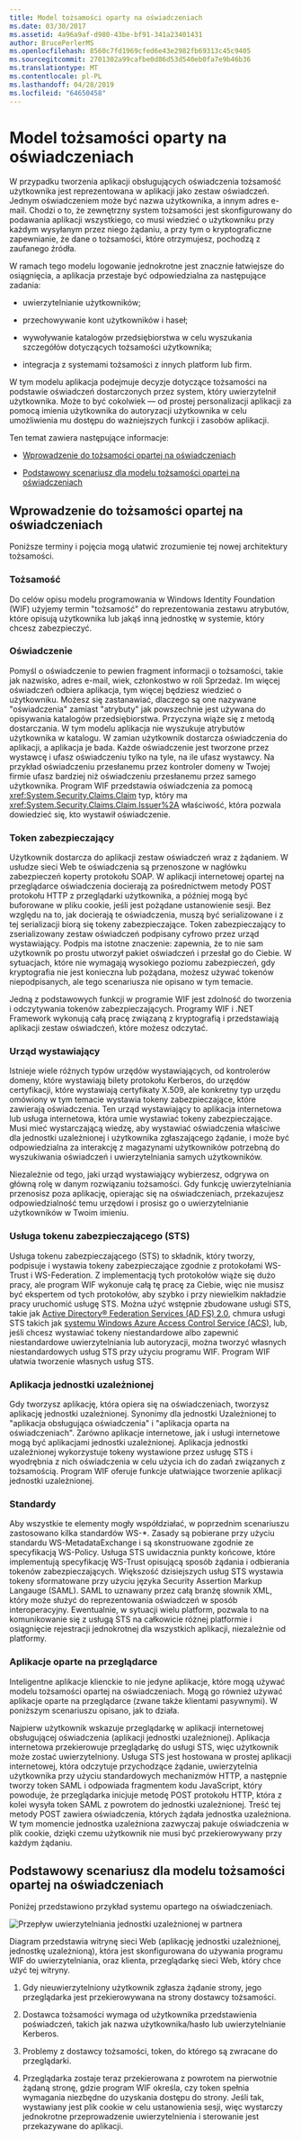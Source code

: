 ```yaml
---
title: Model tożsamości oparty na oświadczeniach
ms.date: 03/30/2017
ms.assetid: 4a96a9af-d980-43be-bf91-341a23401431
author: BrucePerlerMS
ms.openlocfilehash: 8560c7fd1969cfed6e43e2982fb69313c45c9405
ms.sourcegitcommit: 2701302a99cafbe0d86d53d540eb0fa7e9b46b36
ms.translationtype: MT
ms.contentlocale: pl-PL
ms.lasthandoff: 04/28/2019
ms.locfileid: "64650458"
---
```

# <a name="claims-based-identity-model"></a>Model tożsamości oparty na oświadczeniach
W przypadku tworzenia aplikacji obsługujących oświadczenia tożsamość użytkownika jest reprezentowana w aplikacji jako zestaw oświadczeń. Jednym oświadczeniem może być nazwa użytkownika, a innym adres e-mail. Chodzi o to, że zewnętrzny system tożsamości jest skonfigurowany do podawania aplikacji wszystkiego, co musi wiedzieć o użytkowniku przy każdym wysyłanym przez niego żądaniu, a przy tym o kryptograficzne zapewnianie, że dane o tożsamości, które otrzymujesz, pochodzą z zaufanego źródła.  
  
 W ramach tego modelu logowanie jednokrotne jest znacznie łatwiejsze do osiągnięcia, a aplikacja przestaje być odpowiedzialna za następujące zadania:  
  
- uwierzytelnianie użytkowników;  
  
- przechowywanie kont użytkowników i haseł;  
  
- wywoływanie katalogów przedsiębiorstwa w celu wyszukania szczegółów dotyczących tożsamości użytkownika;  
  
- integracja z systemami tożsamości z innych platform lub firm.  
  
 W tym modelu aplikacja podejmuje decyzje dotyczące tożsamości na podstawie oświadczeń dostarczonych przez system, który uwierzytelnił użytkownika. Może to być cokolwiek — od prostej personalizacji aplikacji za pomocą imienia użytkownika do autoryzacji użytkownika w celu umożliwienia mu dostępu do ważniejszych funkcji i zasobów aplikacji.  
  
 Ten temat zawiera następujące informacje:  
  
- [Wprowadzenie do tożsamości opartej na oświadczeniach](../../../docs/framework/security/claims-based-identity-model.md#BKMK_1)  
  
- [Podstawowy scenariusz dla modelu tożsamości opartej na oświadczeniach](../../../docs/framework/security/claims-based-identity-model.md#BKMK_2)  
  
<a name="BKMK_1"></a>   
## <a name="introduction-to-claims-based-identity"></a>Wprowadzenie do tożsamości opartej na oświadczeniach  
 Poniższe terminy i pojęcia mogą ułatwić zrozumienie tej nowej architektury tożsamości.  
  
### <a name="identity"></a>Tożsamość  
 Do celów opisu modelu programowania w Windows Identity Foundation (WIF) użyjemy termin "tożsamość" do reprezentowania zestawu atrybutów, które opisują użytkownika lub jakąś inną jednostkę w systemie, który chcesz zabezpieczyć.  
  
### <a name="claim"></a>Oświadczenie  
 Pomyśl o oświadczenie to pewien fragment informacji o tożsamości, takie jak nazwisko, adres e-mail, wiek, członkostwo w roli Sprzedaż. Im więcej oświadczeń odbiera aplikacja, tym więcej będziesz wiedzieć o użytkowniku. Możesz się zastanawiać, dlaczego są one nazywane "oświadczenia" zamiast "atrybuty" jak powszechnie jest używana do opisywania katalogów przedsiębiorstwa. Przyczyna wiąże się z metodą dostarczania. W tym modelu aplikacja nie wyszukuje atrybutów użytkownika w katalogu. W zamian użytkownik dostarcza oświadczenia do aplikacji, a aplikacja je bada. Każde oświadczenie jest tworzone przez wystawcę i ufasz oświadczeniu tylko na tyle, na ile ufasz wystawcy. Na przykład oświadczeniu przesłanemu przez kontroler domeny w Twojej firmie ufasz bardziej niż oświadczeniu przesłanemu przez samego użytkownika. Program WIF przedstawia oświadczenia za pomocą <xref:System.Security.Claims.Claim> typ, który ma <xref:System.Security.Claims.Claim.Issuer%2A> właściwość, która pozwala dowiedzieć się, kto wystawił oświadczenie.  
  
### <a name="security-token"></a>Token zabezpieczający  
 Użytkownik dostarcza do aplikacji zestaw oświadczeń wraz z żądaniem. W usłudze sieci Web te oświadczenia są przenoszone w nagłówku zabezpieczeń koperty protokołu SOAP. W aplikacji internetowej opartej na przeglądarce oświadczenia docierają za pośrednictwem metody POST protokołu HTTP z przeglądarki użytkownika, a później mogą być buforowane w pliku cookie, jeśli jest pożądane ustanowienie sesji. Bez względu na to, jak docierają te oświadczenia, muszą być serializowane i z tej serializacji biorą się tokeny zabezpieczające. Token zabezpieczający to zserializowany zestaw oświadczeń podpisany cyfrowo przez urząd wystawiający. Podpis ma istotne znaczenie: zapewnia, że to nie sam użytkownik po prostu utworzył pakiet oświadczeń i przesłał go do Ciebie. W sytuacjach, które nie wymagają wysokiego poziomu zabezpieczeń, gdy kryptografia nie jest konieczna lub pożądana, możesz używać tokenów niepodpisanych, ale tego scenariusza nie opisano w tym temacie.  
  
 Jedną z podstawowych funkcji w programie WIF jest zdolność do tworzenia i odczytywania tokenów zabezpieczających. Programy WIF i .NET Framework wykonują całą pracę związaną z kryptografią i przedstawiają aplikacji zestaw oświadczeń, które możesz odczytać.  
  
### <a name="issuing-authority"></a>Urząd wystawiający  
 Istnieje wiele różnych typów urzędów wystawiających, od kontrolerów domeny, które wystawiają bilety protokołu Kerberos, do urzędów certyfikacji, które wystawiają certyfikaty X.509, ale konkretny typ urzędu omówiony w tym temacie wystawia tokeny zabezpieczające, które zawierają oświadczenia. Ten urząd wystawiający to aplikacja internetowa lub usługa internetowa, która umie wystawiać tokeny zabezpieczające. Musi mieć wystarczającą wiedzę, aby wystawiać oświadczenia właściwe dla jednostki uzależnionej i użytkownika zgłaszającego żądanie, i może być odpowiedzialna za interakcję z magazynami użytkowników potrzebną do wyszukiwania oświadczeń i uwierzytelniania samych użytkowników.  
  
 Niezależnie od tego, jaki urząd wystawiający wybierzesz, odgrywa on główną rolę w danym rozwiązaniu tożsamości. Gdy funkcję uwierzytelniania przenosisz poza aplikację, opierając się na oświadczeniach, przekazujesz odpowiedzialność temu urzędowi i prosisz go o uwierzytelnianie użytkowników w Twoim imieniu.  
  
### <a name="security-token-service-sts"></a>Usługa tokenu zabezpieczającego (STS)  
 Usługa tokenu zabezpieczającego (STS) to składnik, który tworzy, podpisuje i wystawia tokeny zabezpieczające zgodnie z protokołami WS-Trust i WS-Federation. Z implementacją tych protokołów wiąże się dużo pracy, ale program WIF wykonuje całą tę pracę za Ciebie, więc nie musisz być ekspertem od tych protokołów, aby szybko i przy niewielkim nakładzie pracy uruchomić usługę STS. Można użyć wstępnie zbudowane usługi STS, takie jak [Active Directory® Federation Services (AD FS) 2.0](https://go.microsoft.com/fwlink/?LinkID=247516), chmura usługi STS takich jak [systemu Windows Azure Access Control Service (ACS)](https://go.microsoft.com/fwlink/?LinkID=247517), lub, jeśli chcesz wystawiać tokeny niestandardowe albo zapewnić niestandardowe uwierzytelniania lub autoryzacji, można tworzyć własnych niestandardowych usług STS przy użyciu programu WIF. Program WIF ułatwia tworzenie własnych usług STS.  
  
### <a name="relying-party-application"></a>Aplikacja jednostki uzależnionej  
 Gdy tworzysz aplikację, która opiera się na oświadczeniach, tworzysz aplikację jednostki uzależnionej. Synonimy dla jednostki Uzależnionej to "aplikacja obsługująca oświadczenia" i "aplikacja oparta na oświadczeniach". Zarówno aplikacje internetowe, jak i usługi internetowe mogą być aplikacjami jednostki uzależnionej. Aplikacja jednostki uzależnionej wykorzystuje tokeny wystawione przez usługę STS i wyodrębnia z nich oświadczenia w celu użycia ich do zadań związanych z tożsamością. Program WIF oferuje funkcje ułatwiające tworzenie aplikacji jednostki uzależnionej.  
  
### <a name="standards"></a>Standardy  
 Aby wszystkie te elementy mogły współdziałać, w poprzednim scenariuszu zastosowano kilka standardów WS-*. Zasady są pobierane przy użyciu standardu WS-MetadataExchange i są skonstruowane zgodnie ze specyfikacją WS-Policy. Usługa STS uwidacznia punkty końcowe, które implementują specyfikację WS-Trust opisującą sposób żądania i odbierania tokenów zabezpieczających. Większość dzisiejszych usług STS wystawia tokeny sformatowane przy użyciu języka Security Assertion Markup Langauge (SAML). SAML to uznawany przez całą branżę słownik XML, który może służyć do reprezentowania oświadczeń w sposób interoperacyjny. Ewentualnie, w sytuacji wielu platform, pozwala to na komunikowanie się z usługą STS na całkowicie różnej platformie i osiągnięcie rejestracji jednokrotnej dla wszystkich aplikacji, niezależnie od platformy.  
  
### <a name="browser-based-applications"></a>Aplikacje oparte na przeglądarce  
 Inteligentne aplikacje klienckie to nie jedyne aplikacje, które mogą używać modelu tożsamości opartej na oświadczeniach. Mogą go również używać aplikacje oparte na przeglądarce (zwane także klientami pasywnymi). W poniższym scenariuszu opisano, jak to działa.  
  
 Najpierw użytkownik wskazuje przeglądarkę w aplikacji internetowej obsługującej oświadczenia (aplikacji jednostki uzależnionej). Aplikacja internetowa przekierowuje przeglądarkę do usługi STS, więc użytkownik może zostać uwierzytelniony. Usługa STS jest hostowana w prostej aplikacji internetowej, która odczytuje przychodzące żądanie, uwierzytelnia użytkownika przy użyciu standardowych mechanizmów HTTP, a następnie tworzy token SAML i odpowiada fragmentem kodu JavaScript, który powoduje, że przeglądarka inicjuje metodę POST protokołu HTTP, która z kolei wysyła token SAML z powrotem do jednostki uzależnionej. Treść tej metody POST zawiera oświadczenia, których żądała jednostka uzależniona. W tym momencie jednostka uzależniona zazwyczaj pakuje oświadczenia w plik cookie, dzięki czemu użytkownik nie musi być przekierowywany przy każdym żądaniu.  
  
<a name="BKMK_2"></a>   
## <a name="basic-scenario-for-a-claims-based-identity-model"></a>Podstawowy scenariusz dla modelu tożsamości opartej na oświadczeniach  
 Poniżej przedstawiono przykład systemu opartego na oświadczeniach.  
  
 ![Przepływ uwierzytelniania jednostki uzależnionej w partnera](../../../docs/framework/security/media/conc-relying-partner-processc.png "conc_relying_partner_processc")  
  
 Diagram przedstawia witrynę sieci Web (aplikację jednostki uzależnionej, jednostkę uzależnioną), która jest skonfigurowana do używania programu WIF do uwierzytelniania, oraz klienta, przeglądarkę sieci Web, który chce użyć tej witryny.  
  
1. Gdy nieuwierzytelniony użytkownik zgłasza żądanie strony, jego przeglądarka jest przekierowywana na strony dostawcy tożsamości.  
  
2. Dostawca tożsamości wymaga od użytkownika przedstawienia poświadczeń, takich jak nazwa użytkownika/hasło lub uwierzytelnianie Kerberos.  
  
3. Problemy z dostawcy tożsamości, token, do którego są zwracane do przeglądarki.  
  
4. Przeglądarka zostaje teraz przekierowana z powrotem na pierwotnie żądaną stronę, gdzie program WIF określa, czy token spełnia wymagania niezbędne do uzyskania dostępu do strony. Jeśli tak, wystawiany jest plik cookie w celu ustanowienia sesji, więc wystarczy jednokrotne przeprowadzenie uwierzytelnienia i sterowanie jest przekazywane do aplikacji.
